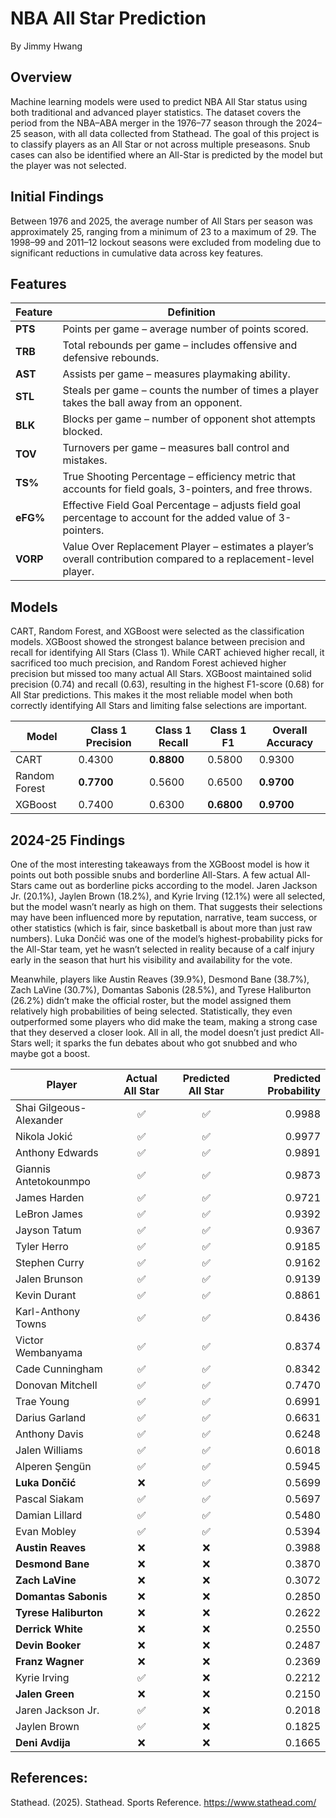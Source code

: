 # NBA All Star Prediction
By Jimmy Hwang

## Overview
Machine learning models were used to predict NBA All Star status using both traditional and advanced player statistics. The dataset covers the period from the NBA–ABA merger in the 1976–77 season through the 2024–25 season, with all data collected from Stathead. The goal of this project is to classify players as an All Star or not across multiple preseasons. Snub cases can also be identified where an All-Star is predicted by the model but the player was not selected.

## Initial Findings
Between 1976 and 2025, the average number of All Stars per season was approximately 25, ranging from a minimum of 23 to a maximum of 29. The 1998–99 and 2011–12 lockout seasons were excluded from modeling due to significant reductions in cumulative data across key features.

## Features
| Feature | Definition |
|---------|-------------|
| **PTS** | Points per game – average number of points scored. |
| **TRB** | Total rebounds per game – includes offensive and defensive rebounds. |
| **AST** | Assists per game – measures playmaking ability. |
| **STL** | Steals per game – counts the number of times a player takes the ball away from an opponent. |
| **BLK** | Blocks per game – number of opponent shot attempts blocked. |
| **TOV** | Turnovers per game – measures ball control and mistakes. |
| **TS%** | True Shooting Percentage – efficiency metric that accounts for field goals, 3-pointers, and free throws. |
| **eFG%** | Effective Field Goal Percentage – adjusts field goal percentage to account for the added value of 3-pointers. |
| **VORP** | Value Over Replacement Player – estimates a player’s overall contribution compared to a replacement-level player. |

## Models
CART, Random Forest, and XGBoost were selected as the classification models. XGBoost showed the strongest balance between precision and recall for identifying All Stars (Class 1). While CART achieved higher recall, it sacrificed too much precision, and Random Forest achieved higher precision but missed too many actual All Stars. XGBoost maintained solid precision (0.74) and recall (0.63), resulting in the highest F1-score (0.68) for All Star predictions. This makes it the most reliable model when both correctly identifying All Stars and limiting false selections are important.

| Model         | Class 1 Precision | Class 1 Recall | Class 1 F1 | Overall Accuracy |
|---------------|-------------------|----------------|------------|------------------|
| CART          | 0.4300            | **0.8800**     | 0.5800     | 0.9300           |
| Random Forest | **0.7700**        | 0.5600         | 0.6500     | **0.9700**       |
| XGBoost       | 0.7400            | 0.6300         | **0.6800** | **0.9700**       |

## 2024-25 Findings
One of the most interesting takeaways from the XGBoost model is how it points out both possible snubs and borderline All-Stars. A few actual All-Stars came out as borderline picks according to the model. Jaren Jackson Jr. (20.1%), Jaylen Brown (18.2%), and Kyrie Irving (12.1%) were all selected, but the model wasn’t nearly as high on them. That suggests their selections may have been influenced more by reputation, narrative, team success, or other statistics (which is fair, since basketball is about more than just raw numbers). Luka Dončić was one of the model’s highest-probability picks for the All-Star team, yet he wasn’t selected in reality because of a calf injury early in the season that hurt his visibility and availability for the vote.

Meanwhile, players like Austin Reaves (39.9%), Desmond Bane (38.7%), Zach LaVine (30.7%), Domantas Sabonis (28.5%), and Tyrese Haliburton (26.2%) didn’t make the official roster, but the model assigned them relatively high probabilities of being selected. Statistically, they even outperformed some players who did make the team, making a strong case that they deserved a closer look. All in all, the model doesn’t just predict All-Stars well; it sparks the fun debates about who got snubbed and who maybe got a boost.

| Player            | Actual All Star | Predicted All Star | Predicted Probability |
|-------------------|:--------:|:------------------:|---------------:|
| Shai Gilgeous-Alexander | ✅ | ✅ | 0.9988 |
| Nikola Jokić           | ✅ | ✅ | 0.9977 |
| Anthony Edwards        | ✅ | ✅ | 0.9891 |
| Giannis Antetokounmpo  | ✅ | ✅ | 0.9873 |
| James Harden           | ✅ | ✅ | 0.9721 |
| LeBron James           | ✅ | ✅ | 0.9392 |
| Jayson Tatum           | ✅ | ✅ | 0.9367 |
| Tyler Herro            | ✅ | ✅ | 0.9185 |
| Stephen Curry          | ✅ | ✅ | 0.9162 |
| Jalen Brunson          | ✅ | ✅ | 0.9139 |
| Kevin Durant           | ✅ | ✅ | 0.8861 |
| Karl-Anthony Towns     | ✅ | ✅ | 0.8436 |
| Victor Wembanyama      | ✅ | ✅ | 0.8374 |
| Cade Cunningham        | ✅ | ✅ | 0.8342 |
| Donovan Mitchell       | ✅ | ✅ | 0.7470 |
| Trae Young             | ✅ | ✅ | 0.6991 |
| Darius Garland         | ✅ | ✅ | 0.6631 |
| Anthony Davis          | ✅ | ✅ | 0.6248 |
| Jalen Williams         | ✅ | ✅ | 0.6018 |
| Alperen Şengün         | ✅ | ✅ | 0.5945 |
| **Luka Dončić**        | ❌ | ✅ | 0.5699 |
| Pascal Siakam          | ✅ | ✅ | 0.5697 |
| Damian Lillard         | ✅ | ✅ | 0.5480 |
| Evan Mobley            | ✅ | ✅ | 0.5394 |
| **Austin Reaves**      | ❌ | ❌ | 0.3988 |
| **Desmond Bane**       | ❌ | ❌ | 0.3870 |
| **Zach LaVine**        | ❌ | ❌ | 0.3072 |
| **Domantas Sabonis**   | ❌ | ❌ | 0.2850 |
| **Tyrese Haliburton**  | ❌ | ❌ | 0.2622 |
| **Derrick White**      | ❌ | ❌ | 0.2550 |
| **Devin Booker**       | ❌ | ❌ | 0.2487 |
| **Franz Wagner**       | ❌ | ❌ | 0.2369 |
| Kyrie Irving           | ✅ | ❌ | 0.2212 |
| **Jalen Green**        | ❌ | ❌ | 0.2150 |
| Jaren Jackson Jr.      | ✅ | ❌ | 0.2018 |
| Jaylen Brown           | ✅ | ❌ | 0.1825 |
| **Deni Avdija**        | ❌ | ❌ | 0.1665 |

## References:
Stathead. (2025). Stathead. Sports Reference. https://www.stathead.com/
